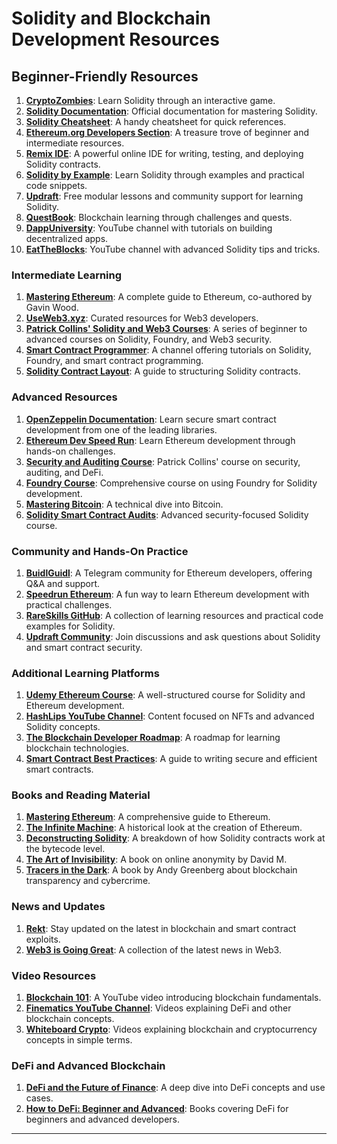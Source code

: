 # Solidity and Blockchain Development Resources

## **Beginner-Friendly Resources**

1. **[CryptoZombies](https://cryptozombies.io/)**: Learn Solidity through an interactive game.
2. **[Solidity Documentation](https://docs.soliditylang.org/en/latest/)**: Official documentation for mastering Solidity.
3. **[Solidity Cheatsheet](https://docs.soliditylang.org/en/v0.8.13/cheatsheet.html?highlight=encodewithsignature)**: A handy cheatsheet for quick references.
4. **[Ethereum.org Developers Section](https://ethereum.org/en/developers/)**: A treasure trove of beginner and intermediate resources.
5. **[Remix IDE](https://remix.ethereum.org)**: A powerful online IDE for writing, testing, and deploying Solidity contracts.
6. **[Solidity by Example](https://solidity-by-example.org/)**: Learn Solidity through examples and practical code snippets.
7. **[Updraft](https://updraft.cyfrin.io/)**: Free modular lessons and community support for learning Solidity.
8. **[QuestBook](https://questbook.app/)**: Blockchain learning through challenges and quests.
9. **[DappUniversity](https://www.youtube.com/c/DappUniversity)**: YouTube channel with tutorials on building decentralized apps.
10. **[EatTheBlocks](https://www.youtube.com/c/EatTheBlocks)**: YouTube channel with advanced Solidity tips and tricks.

### **Intermediate Learning**

1. **[Mastering Ethereum](https://github.com/ethereumbook/ethereumbook)**: A complete guide to Ethereum, co-authored by Gavin Wood.
2. **[UseWeb3.xyz](https://www.useweb3.xyz/)**: Curated resources for Web3 developers.
3. **[Patrick Collins' Solidity and Web3 Courses](https://www.youtube.com/channel/UCn-3f8tw_E1jZvhuHatROwA)**: A series of beginner to advanced courses on Solidity, Foundry, and Web3 security.
4. **[Smart Contract Programmer](https://www.youtube.com/@smartcontractprogrammer)**: A channel offering tutorials on Solidity, Foundry, and smart contract programming.
5. **[Solidity Contract Layout](https://github.com/Cyfrin/foundry-full-course-f23#solidity-contract-layout)**: A guide to structuring Solidity contracts.

### **Advanced Resources**

1. **[OpenZeppelin Documentation](https://docs.openzeppelin.com/openzeppelin/)**: Learn secure smart contract development from one of the leading libraries.
2. **[Ethereum Dev Speed Run](https://medium.com/@austin_48503/%EF%B8%8Fethereum-dev-speed-run-bd72bcba6a4c)**: Learn Ethereum development through hands-on challenges.
3. **[Security and Auditing Course](https://www.youtube.com/watch?v=pUWmJ86X_do&t=64331s)**: Patrick Collins' course on security, auditing, and DeFi.
4. **[Foundry Course](https://github.com/Cyfrin/foundry-full-course-f23)**: Comprehensive course on using Foundry for Solidity development.
5. **[Mastering Bitcoin](https://github.com/bitcoinbook/bitcoinbook)**: A technical dive into Bitcoin.
6. **[Solidity Smart Contract Audits](https://www.youtube.com/watch?v=DRZogmD647U)**: Advanced security-focused Solidity course.

### **Community and Hands-On Practice**

1. **[BuidlGuidl](https://t.me/buidl_guidl)**: A Telegram community for Ethereum developers, offering Q&A and support.
2. **[Speedrun Ethereum](https://www.speedrunethereum.com/)**: A fun way to learn Ethereum development with practical challenges.
3. **[RareSkills GitHub](https://github.com/RareSkills)**: A collection of learning resources and practical code examples for Solidity.
4. **[Updraft Community](https://updraft.cyfrin.io/)**: Join discussions and ask questions about Solidity and smart contract security.

### **Additional Learning Platforms**

1. **[Udemy Ethereum Course](https://www.udemy.com/course/ethereum-and-solidity-the-complete-developers-guide/)**: A well-structured course for Solidity and Ethereum development.
2. **[HashLips YouTube Channel](https://www.youtube.com/c/HashLipsNFT)**: Content focused on NFTs and advanced Solidity concepts.
3. **[The Blockchain Developer Roadmap](https://roadmap.sh/blockchain)**: A roadmap for learning blockchain technologies.
4. **[Smart Contract Best Practices](https://consensys.github.io/smart-contract-best-practices/)**: A guide to writing secure and efficient smart contracts.

### **Books and Reading Material**

1. **[Mastering Ethereum](https://github.com/ethereumbook/ethereumbook)**: A comprehensive guide to Ethereum.
2. **[The Infinite Machine](https://www.barnesandnoble.com/w/the-infinite-machine-camila-russo/1133319507)**: A historical look at the creation of Ethereum.
3. **[Deconstructing Solidity](https://blog.openzeppelin.com/deconstructing-a-solidity-contract-part-i-introduction-832efd2d7737)**: A breakdown of how Solidity contracts work at the bytecode level.
4. **[The Art of Invisibility](https://www.amazon.com/Art-Invisibility-Worlds-Teaches-Brother/dp/0316380520)**: A book on online anonymity by David M.
5. **[Tracers in the Dark](https://www.amazon.com/Tracers-Dark-Global-Crime-Cryptocurrency/dp/0385548095)**: A book by Andy Greenberg about blockchain transparency and cybercrime.

### **News and Updates**

1. **[Rekt](https://rekt.news/)**: Stay updated on the latest in blockchain and smart contract exploits.
2. **[Web3 is Going Great](https://web3isgoinggreat.com/)**: A collection of the latest news in Web3.

### **Video Resources**

1. **[Blockchain 101](https://www.youtube.com/watch?v=_160oMzblY8)**: A YouTube video introducing blockchain fundamentals.
2. **[Finematics YouTube Channel](https://www.youtube.com/@Finematics)**: Videos explaining DeFi and other blockchain concepts.
3. **[Whiteboard Crypto](https://www.youtube.com/@WhiteboardCrypto)**: Videos explaining blockchain and cryptocurrency concepts in simple terms.

### **DeFi and Advanced Blockchain**

1. **[DeFi and the Future of Finance](https://www.amazon.com/DeFi-Future-Finance-Campbell-Harvey/dp/1119836018)**: A deep dive into DeFi concepts and use cases.
2. **[How to DeFi: Beginner and Advanced](https://www.amazon.com/How-DeFi-Beginner-Coin-Gecko/dp/B098GT2PSG)**: Books covering DeFi for beginners and advanced developers.

---
